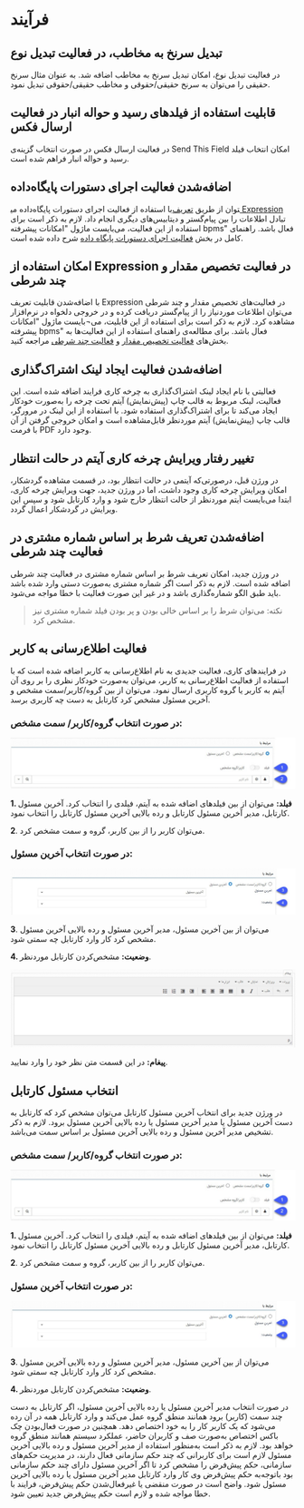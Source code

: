 # فرآیند

## تبدیل سرنخ به مخاطب، در فعالیت تبدیل نوع

در فعالیت تبدیل نوع، امکان تبدیل سرنخ به مخاطب اضافه شد. به عنوان مثال سرنخ حقیقی را می‌توان به سرنخ حقیقی/حقوقی و مخاطب حقیقی/حقوقی تبدیل نمود.


## قابلیت استفاده از فیلدهای رسید و حواله انبار در فعالیت ارسال فکس 

در فعالیت ارسال فکس در صورت انتخاب گزینه‌ی Send This Field امکان انتخاب فیلد رسید و حواله انبار فراهم شده است.

## اضافه‌شدن فعالیت اجرای دستورات پایگاه‌داده

با استفاده از فعالیت اجرای دستورات پایگاه‌داده می‎توان از طریق [تعریف Expression](https://github.com/1stco/PayamGostarDocs/blob/master/Help/Settings/Personalization-crm/Overview/Process-design/Create-a-work-cycle/Activity/SQL/Custom-Expression.md) تبادل اطلاعات را بین پیام‌گستر و دیتابیس‌های دیگری انجام داد. لازم به ذکر است برای استفاده از این فعالیت، می‌بایست ماژول "امکانات پیشرفته bpms" فعال باشد.
راهنمای کامل در بخش [فعالیت اجرای دستورات پایگاه داده](https://github.com/1stco/PayamGostarDocs/blob/master/Help/Settings/Personalization-crm/Overview/Process-design/Create-a-work-cycle/Activity/Data-Base/Data-Base.md) شرح داده شده است.

## امکان استفاده از Expression در فعالیت تخصیص مقدار و چند شرطی

با اضافه‌شدن قابلیت تعریف Expression در فعالیت‌های تخصیص مقدار و چند شرطی می‌توان اطلاعات موردنیاز را از پیام‌گستر دریافت کرده و در خروجی دلخواه در نرم‌افزار مشاهده کرد. لازم به ذکر است برای استفاده از این قابلیت، می¬بایست ماژول "امکانات پیشرفته bpms" فعال باشد.
برای مطالعه‌ی راهنمای استفاده از این فعالیت‌ها به بخش‌های [فعالیت تخصیص مقدار](https://github.com/1stco/PayamGostarDocs/blob/master/Help/Settings/Personalization-crm/Overview/Process-design/Create-a-work-cycle/Activity/Allocate-the-amount/2.6.0/Allocate-the-amount.md) و [فعالیت چند شرطی](https://github.com/1stco/PayamGostarDocs/blob/master/Help/Settings/Personalization-crm/Overview/Process-design/Create-a-work-cycle/Activity/Conditional-decision/Conditional-decision.md) مراجعه کنید. 

## اضافه‌شدن فعالیت ایجاد لینک اشتراک‌گذاری

فعالیتی با نام ایجاد لینک اشتراک‌گذاری به چرخه کاری فرایند اضافه شده است. این فعالیت، لینک مربوط به قالب چاپ (پیش‌نمایش) آیتم تحت چرخه را به‌صورت خودکار ایجاد می‌کند تا برای اشتراک‌گذاری استفاده شود. 
با استفاده از این لینک در مرورگر، قالب چاپ (پیش‌نمایش) آیتم موردنظر قابل‌مشاهده است و امکان خروجی گرفتن از آن با فرمت PDF وجود دارد.

## تغییر رفتار ویرایش چرخه کاری آیتم در حالت انتظار

در ورژن قبل، درصورتی‌که آیتمی در حالت انتظار بود، در قسمت مشاهده گردشکار، امکان ویرایش چرخه کاری وجود داشت، اما در ورژن جدید، جهت ویرایش چرخه کاری، ابتدا می‌بایست آیتم موردنظر از حالت انتظار خارج شود و وارد کارتابل شود و سپس این ویرایش در گردشکار اعمال گردد.

## اضافه‌شدن تعریف شرط بر اساس شماره مشتری در فعالیت چند شرطی

در ورژن جدید، امکان تعریف شرط بر اساس شماره مشتری در فعالیت چند شرطی اضافه شده است. لازم به ذکر است اگر شماره مشتری به‌صورت دستی وارد شده باشد باید طبق الگو شماره‌گذاری باشد و در غیر این صورت فعالیت با خطا مواجه می‌شود.
> نکته: می‌توان شرط را بر اساس خالی بودن و پر بودن فیلد شماره مشتری نیز مشخص کرد.


## فعالیت اطلاع‌رسانی به کاربر

در فرایندهای کاری، فعالیت جدیدی به نام اطلاع‌رسانی به کاربر اضافه شده است که با استفاده از فعالیت اطلاع‌رسانی به کاربر، می‌توان به‌صورت خودکار نظری را بر روی آن آیتم به کاربر یا گروه کاربری ارسال نمود.
می‌توان از بین گروه/کاربر/سمت مشخص و آخرین مسئول مشخص کرد کارتابل به دست چه کاربری برسد.

### در صورت انتخاب گروه/کاربر/ سمت مشخص:
 
![](9.png)

**1. فیلد:** می‌توان از بین فیلدهای اضافه شده به آیتم، فیلدی را انتخاب کرد. آخرین مسئول کارتابل، مدیر آخرین مسئول کارتابل و رده بالایی آخرین مسئول کارتابل را انتخاب نمود.

**2**. می‌توان کاربر را از بین کاربر، گروه و سمت مشخص کرد.

### در صورت انتخاب آخرین مسئول: 

![](10.png)
 
**3**. می‌توان از بین آخرین مسئول، مدیر آخرین مسئول و رده بالایی آخرین مسئول مشخص کرد کار وارد کارتابل چه سمتی شود.

**4. وضعیت:** مشخص‌کردن کارتابل موردنظر.

![](11.png)
 
**پیغام:** در این قسمت متن نظر خود را وارد نمایید.

## انتخاب مسئول کارتابل

در ورژن جدید برای انتخاب آخرین مسئول کارتابل می‌توان مشخص کرد که کارتابل به دست آخرین مسئول یا مدیر آخرین مسئول یا رده بالایی آخرین مسئول برود. لازم به ذکر تشخیص مدیر آخرین مسئول و رده بالایی آخرین مسئول بر اساس سمت می‌باشد.
### در صورت انتخاب گروه/کاربر/ سمت مشخص:

![](12.png)
 
**1. فیلد:** می‌توان از بین فیلدهای اضافه شده به آیتم، فیلدی را انتخاب کرد. آخرین مسئول کارتابل، مدیر آخرین مسئول کارتابل و رده بالایی آخرین مسئول کارتابل را انتخاب نمود.

**2**. می‌توان کاربر را از بین کاربر، گروه و سمت مشخص کرد.

### در صورت انتخاب آخرین مسئول:

![](13.png)

**3**. می‌توان از بین آخرین مسئول، مدیر آخرین مسئول و رده بالایی آخرین مسئول مشخص کرد کار وارد کارتابل چه سمتی شود.

**4. وضعیت:** مشخص‌کردن کارتابل موردنظر.

در صورت انتخاب مدیر آخرین مسئول یا رده بالایی آخرین مسئول، اگر کارتابل به دست چند سمت (کاربر) برود همانند منطق گروه عمل می‌کند و وارد کارتابل همه در آن رده می‌شود که یک کاربر کار را به خود اختصاص دهد. همچنین در صورت فعال‌بودن چک باکس اختصاص به‌صورت صف و کاربران حاضر، عملکرد سیستم همانند منطق گروه خواهد بود.
لازم به ذکر است به‌منظور استفاده از مدیر آخرین مسئول و رده بالایی آخرین مسئول لازم است برای کاربرانی که چند حکم سازمانی فعال دارند، در مدیریت حکم‌های سازمانی، حکم پیش‌فرض را مشخص کرد تا اگر آخرین مسئول دارای چند حکم سازمانی بود باتوجه‌به حکم پیش‌فرض وی کار وارد کارتابل مدیر آخرین مسئول یا رده بالایی آخرین مسئول شود. واضح است در صورت منقضی یا غیرفعال‌شدن حکم پیش‌فرض، فرایند با خطا مواجه شده و لازم است حکم پیش‌فرض جدید تعیین شود.
